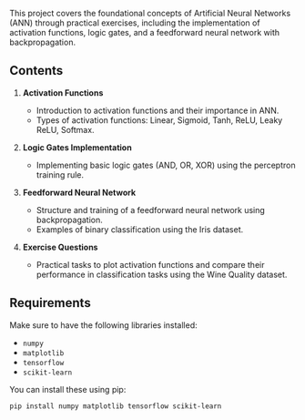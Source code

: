 
This project covers the foundational concepts of Artificial Neural Networks (ANN) through practical exercises, including the implementation of activation functions, logic gates, and a feedforward neural network with backpropagation. 

## Contents
1. **Activation Functions**
   - Introduction to activation functions and their importance in ANN.
   - Types of activation functions: Linear, Sigmoid, Tanh, ReLU, Leaky ReLU, Softmax.
  
2. **Logic Gates Implementation**
   - Implementing basic logic gates (AND, OR, XOR) using the perceptron training rule.

3. **Feedforward Neural Network**
   - Structure and training of a feedforward neural network using backpropagation.
   - Examples of binary classification using the Iris dataset.

4. **Exercise Questions**
   - Practical tasks to plot activation functions and compare their performance in classification tasks using the Wine Quality dataset.

## Requirements
Make sure to have the following libraries installed:
- `numpy`
- `matplotlib`
- `tensorflow`
- `scikit-learn`

You can install these using pip:
```bash
pip install numpy matplotlib tensorflow scikit-learn